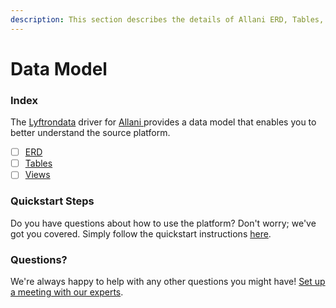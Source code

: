 ```yaml
---
description: This section describes the details of Allani ERD, Tables, and Views.
---
```


# Data Model

### Index

The  [Lyftrondata](https://www.lyftrondata.com/) driver for [Allani](https://www.lyftrondata.com/integration/allani/)[ ](https://www.lyftrondata.com/integration/allani/)provides a data model that enables you to better understand the source platform.

* [ ] [ERD](../../../marketing-analytics/allani/data-model/erd.md)
* [ ] [Tables](../../../marketing-analytics/allani/data-model/tables.md)
* [ ] [Views](../../../marketing-analytics/allani/data-model/views.md)

### Quickstart Steps

Do you have questions about how to use the platform? Don't worry; we've got you covered. Simply follow the quickstart instructions [here](../../../../quickstart-steps.md).

### Questions? <a href="#questions" id="questions"></a>

We're always happy to help with any other questions you might have! [Set up a meeting with our experts](https://www.lyftrondata.com/book-a-meeting/).

